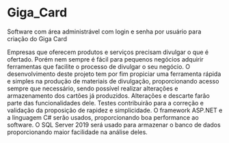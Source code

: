 # Giga_Card
Software com área administrável com login e senha por usuário para criação do Giga Card

Empresas que oferecem produtos e serviços precisam divulgar o que é ofertado. Porém nem 
sempre é fácil para pequenos negócios adquirir ferramentas que facilite o processo de divulgar 
o seu negócio. O desenvolvimento deste projeto tem por fim propiciar uma ferramenta rápida e 
simples na produção de materiais de divulgação, proporcionando acesso sempre que necessário, 
sendo possível realizar alterações e armazenamento dos cartões já produzidos. Alterações e 
descarte farão parte das funcionalidades dele. Testes contribuirão para a correção e validação 
da proposição de rapidez e simplicidade. O framework ASP.NET e a linguagem C# serão 
usados, proporcionando boa performance ao software. O SQL Server 2019 será usado para 
armazenar o banco de dados proporcionando maior facilidade na análise deles.
